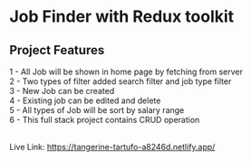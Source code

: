 # Job Finder with Redux toolkit

## Project Features

1 - All Job will be shown in home page by fetching from server</br>
2 - Two types of filter added search filter and job type filter</br>
3 - New Job can be created </br>
4 - Existing job can be edited and delete </br>
5 - All types of Job will be sort by salary range</br>
6 - This full stack project contains CRUD operation </br></br>


Live Link: https://tangerine-tartufo-a8246d.netlify.app/
